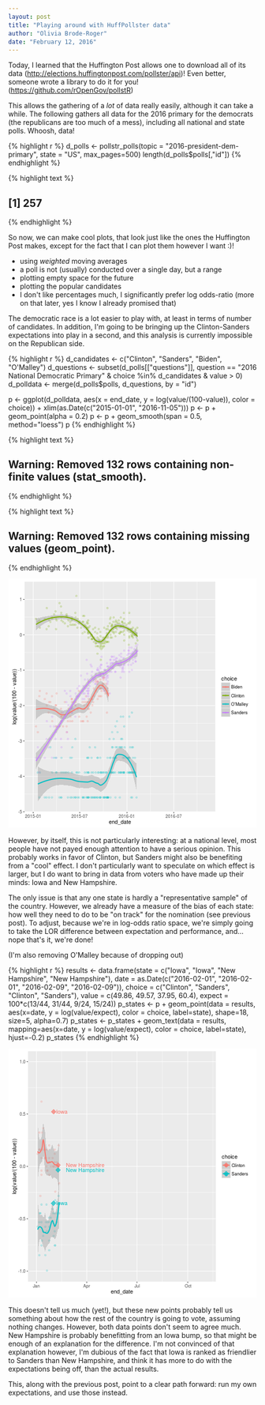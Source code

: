```yaml
---
layout: post
title: "Playing around with HuffPollster data"
author: "Olivia Brode-Roger"
date: "February 12, 2016"
---
```




Today, I learned that the Huffington Post allows one to download all of its data (http://elections.huffingtonpost.com/pollster/api)!
Even better, someone wrote a library to do it for you! (https://github.com/rOpenGov/pollstR)

This allows the gathering of a *lot* of data really easily, although it can take a while.
The following gathers all data for the 2016 primary for the democrats (the republicans are too much of a mess), including all national and state polls.
Whoosh, data!

{% highlight r %}
d_polls <- pollstr_polls(topic = "2016-president-dem-primary", state = "US", max_pages=500)
length(d_polls$polls[,"id"])
{% endhighlight %}



{% highlight text %}
## [1] 257
{% endhighlight %}

So now, we can make cool plots, that look just like the ones the Huffington Post makes, except for the fact that I can plot them however I want :)!
* using *weighted* moving averages
* a poll is not (usually) conducted over a single day, but a range
* plotting empty space for the future
* plotting the popular candidates
* I don't like percentages much, I significantly prefer log odds-ratio (more on that later, yes I know I already promised that)

The democratic race is a lot easier to play with, at least in terms of number of candidates.
In addition, I'm going to be bringing up the Clinton-Sanders expectations into play in a second, and this analysis is currently impossible on the Republican side.

{% highlight r %}
d_candidates <- c("Clinton", "Sanders", "Biden", "O'Malley")
d_questions <- subset(d_polls[["questions"]], question == "2016 National Democratic Primary" & choice %in% d_candidates & value > 0)
d_polldata <- merge(d_polls$polls, d_questions, by = "id")

p <- ggplot(d_polldata, aes(x = end_date, y = log(value/(100-value)), color = choice)) + xlim(as.Date(c("2015-01-01", "2016-11-05")))
p <- p + geom_point(alpha = 0.2)
p <- p + geom_smooth(span = 0.5, method="loess")
p
{% endhighlight %}



{% highlight text %}
## Warning: Removed 132 rows containing non-finite values (stat_smooth).
{% endhighlight %}



{% highlight text %}
## Warning: Removed 132 rows containing missing values (geom_point).
{% endhighlight %}

![center](/../figs/2016-02-12-playing-with-huffpolster/unnamed-chunk-2-1.png)

However, by itself, this is not particularly interesting: at a national level, most people have not payed enough attention to have a serious opinion.
This probably works in favor of Clinton, but Sanders might also be benefiting from a "cool" effect.
I don't particularly want to speculate on which effect is larger, but I do want to bring in data from voters who have made up their minds: Iowa and New Hampshire.

The only issue is that any one state is hardly a "representative sample" of the country.
However, we already have a measure of the bias of each state: how well they need to do to be "on track" for the nomination (see previous post).
To adjust, because we're in log-odds ratio space, we're simply going to take the LOR difference between expectation and performance, and... nope that's it, we're done!

(I'm also removing O'Malley because of dropping out)



{% highlight r %}
results <- data.frame(state = c("Iowa", "Iowa", "New Hampshire", "New Hampshire"),
                      date = as.Date(c("2016-02-01", "2016-02-01", "2016-02-09", "2016-02-09")),
                      choice = c("Clinton", "Sanders", "Clinton", "Sanders"),
                      value = c(49.86, 49.57, 37.95, 60.4),
                      expect = 100*c(13/44, 31/44, 9/24, 15/24))
p_states <- p + geom_point(data = results, aes(x=date, y = log(value/expect), color = choice, label=state), shape=18, size=5, alpha=0.7)
p_states <- p_states + geom_text(data = results, mapping=aes(x=date, y = log(value/expect), color = choice, label=state), hjust=-0.2)
p_states
{% endhighlight %}

![center](/../figs/2016-02-12-playing-with-huffpolster/unnamed-chunk-4-1.png)

This doesn't tell us much (yet!), but these new points probably tell us something about how the rest of the country is going to vote, assuming nothing changes.
However, both data points don't seem to agree much.
New Hampshire is probably benefitting from an Iowa bump, so that might be enough of an explanation for the difference.
I'm not convinced of that explanation however, I'm dubious of the fact that Iowa is ranked as friendlier to Sanders than New Hampshire, and think it has more to do with the expectations being off, than the actual results.

This, along with the previous post, point to a clear path forward: run my own expectations, and use those instead.
